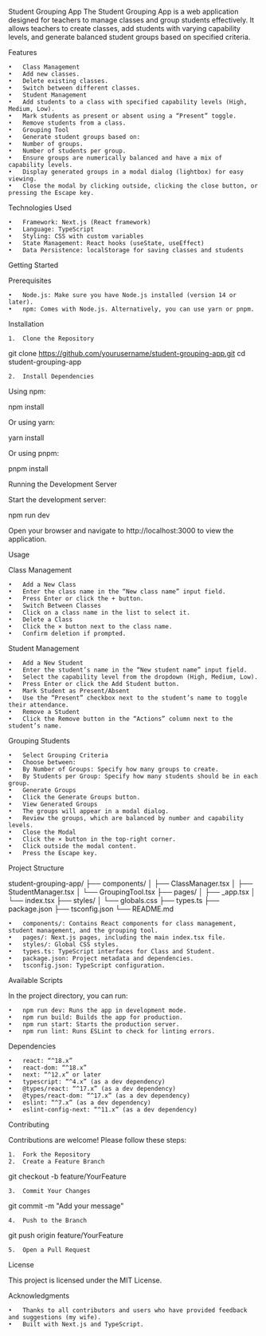 Student Grouping App
The Student Grouping App is a web application designed for teachers to manage classes and group students effectively. It allows teachers to create classes, add students with varying capability levels, and generate balanced student groups based on specified criteria.

Features

	•	Class Management
	•	Add new classes.
	•	Delete existing classes.
	•	Switch between different classes.
	•	Student Management
	•	Add students to a class with specified capability levels (High, Medium, Low).
	•	Mark students as present or absent using a “Present” toggle.
	•	Remove students from a class.
	•	Grouping Tool
	•	Generate student groups based on:
	•	Number of groups.
	•	Number of students per group.
	•	Ensure groups are numerically balanced and have a mix of capability levels.
	•	Display generated groups in a modal dialog (lightbox) for easy viewing.
	•	Close the modal by clicking outside, clicking the close button, or pressing the Escape key.

Technologies Used

	•	Framework: Next.js (React framework)
	•	Language: TypeScript
	•	Styling: CSS with custom variables
	•	State Management: React hooks (useState, useEffect)
	•	Data Persistence: localStorage for saving classes and students

Getting Started

Prerequisites

	•	Node.js: Make sure you have Node.js installed (version 14 or later).
	•	npm: Comes with Node.js. Alternatively, you can use yarn or pnpm.

Installation

	1.	Clone the Repository

git clone https://github.com/yourusername/student-grouping-app.git
cd student-grouping-app


	2.	Install Dependencies
Using npm:

npm install

Or using yarn:

yarn install

Or using pnpm:

pnpm install



Running the Development Server

Start the development server:

npm run dev

Open your browser and navigate to http://localhost:3000 to view the application.

Usage

Class Management

	•	Add a New Class
	•	Enter the class name in the “New class name” input field.
	•	Press Enter or click the + button.
	•	Switch Between Classes
	•	Click on a class name in the list to select it.
	•	Delete a Class
	•	Click the × button next to the class name.
	•	Confirm deletion if prompted.

Student Management

	•	Add a New Student
	•	Enter the student’s name in the “New student name” input field.
	•	Select the capability level from the dropdown (High, Medium, Low).
	•	Press Enter or click the Add Student button.
	•	Mark Student as Present/Absent
	•	Use the “Present” checkbox next to the student’s name to toggle their attendance.
	•	Remove a Student
	•	Click the Remove button in the “Actions” column next to the student’s name.

Grouping Students

	•	Select Grouping Criteria
	•	Choose between:
	•	By Number of Groups: Specify how many groups to create.
	•	By Students per Group: Specify how many students should be in each group.
	•	Generate Groups
	•	Click the Generate Groups button.
	•	View Generated Groups
	•	The groups will appear in a modal dialog.
	•	Review the groups, which are balanced by number and capability levels.
	•	Close the Modal
	•	Click the × button in the top-right corner.
	•	Click outside the modal content.
	•	Press the Escape key.

Project Structure

student-grouping-app/
├── components/
│   ├── ClassManager.tsx
│   ├── StudentManager.tsx
│   └── GroupingTool.tsx
├── pages/
│   ├── _app.tsx
│   └── index.tsx
├── styles/
│   └── globals.css
├── types.ts
├── package.json
├── tsconfig.json
└── README.md

	•	components/: Contains React components for class management, student management, and the grouping tool.
	•	pages/: Next.js pages, including the main index.tsx file.
	•	styles/: Global CSS styles.
	•	types.ts: TypeScript interfaces for Class and Student.
	•	package.json: Project metadata and dependencies.
	•	tsconfig.json: TypeScript configuration.

Available Scripts

In the project directory, you can run:

	•	npm run dev: Runs the app in development mode.
	•	npm run build: Builds the app for production.
	•	npm run start: Starts the production server.
	•	npm run lint: Runs ESLint to check for linting errors.

Dependencies

	•	react: “^18.x”
	•	react-dom: “^18.x”
	•	next: “^12.x” or later
	•	typescript: “^4.x” (as a dev dependency)
	•	@types/react: “^17.x” (as a dev dependency)
	•	@types/react-dom: “^17.x” (as a dev dependency)
	•	eslint: “^7.x” (as a dev dependency)
	•	eslint-config-next: “^11.x” (as a dev dependency)

Contributing

Contributions are welcome! Please follow these steps:

	1.	Fork the Repository
	2.	Create a Feature Branch

git checkout -b feature/YourFeature


	3.	Commit Your Changes

git commit -m "Add your message"


	4.	Push to the Branch

git push origin feature/YourFeature


	5.	Open a Pull Request

License

This project is licensed under the MIT License.

Acknowledgments

	•	Thanks to all contributors and users who have provided feedback and suggestions (my wife).
	•	Built with Next.js and TypeScript.